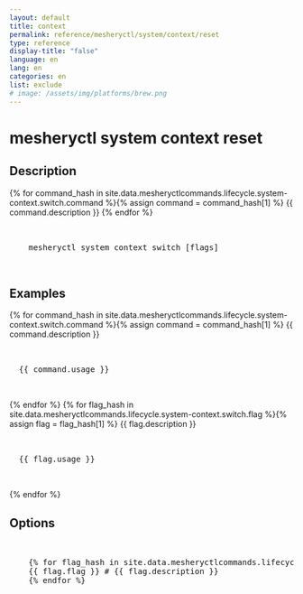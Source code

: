 ```yaml
---
layout: default
title: context
permalink: reference/mesheryctl/system/context/reset
type: reference
display-title: "false"
language: en
lang: en
categories: en
list: exclude
# image: /assets/img/platforms/brew.png
---
```


<!-- Copy this template to create individual doc pages for each mesheryctl commands -->

<!-- Name of the command -->
# mesheryctl system context reset

## Description

{% for command_hash in site.data.mesheryctlcommands.lifecycle.system-context.switch.command %}{% assign command = command_hash[1] %}
{{ command.description }}
{% endfor %}

<!-- Basic usage of the command -->
<pre class="codeblock-pre">
  <div class="codeblock">
    mesheryctl system context switch [flags]
  </div>
</pre>

## Examples

{% for command_hash in site.data.mesheryctlcommands.lifecycle.system-context.switch.command %}{% assign command = command_hash[1] %}
{{ command.description }}
<pre class="codeblock-pre">
  <div class="codeblock">
  {{ command.usage }}
  </div>
</pre>
{% endfor %}
{% for flag_hash in site.data.mesheryctlcommands.lifecycle.system-context.switch.flag %}{% assign flag = flag_hash[1] %}
{{ flag.description }}
<pre class="codeblock-pre">
  <div class="codeblock">
  {{ flag.usage }}
  </div>
</pre>
{% endfor %}
<br/>


<!-- Options/Flags available in this command -->
## Options

<pre class="codeblock-pre">
  <div class="codeblock">
    {% for flag_hash in site.data.mesheryctlcommands.lifecycle.system-context.switch.flag %}{% assign flag = flag_hash[1] %}
    {{ flag.flag }} # {{ flag.description }}
    {% endfor %}
  </div>
</pre>
<br/>